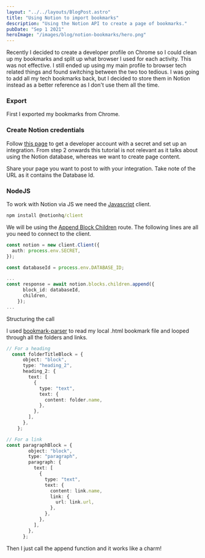 ```yaml
---
layout: "../../layouts/BlogPost.astro"
title: "Using Notion to import bookmarks"
description: "Using the Notion API to create a page of bookmarks."
pubDate: "Sep 1 2021"
heroImage: "/images/blog/notion-bookmarks/hero.png"
---
```


Recently I decided to create a developer profile on Chrome so I could clean up my bookmarks and split up what browser I used for each activity. This was not effective. I still ended up using my main profile to browser tech related things and found switching between the two too tedious. I was going to add all my tech bookmarks back, but I decided to store them in Notion instead as a better reference as I don't use them all the time.

### Export

First I exported my bookmarks from Chrome.

### Create Notion credentials

Follow [this page](https://developers.notion.com/docs/getting-started) to get a developer account with a secret and set up an integration. From step 2 onwards this tutorial is not relevant as it talks about using the Notion database, whereas we want to create page content.

Share your page you want to post to with your integration. Take note of the URL as it contains the Database Id.

### NodeJS

To work with Notion via JS we need the [Javascript](https://github.com/makenotion/notion-sdk-js) client.
```cmd
npm install @notionhq/client
```

We will be using the [Append Block Children](https://developers.notion.com/reference/patch-block-children) route. The following lines are all you need to connect to the client.

```ts
const notion = new client.Client({
  auth: process.env.SECRET,
});

const databaseId = process.env.DATABASE_ID;

...
const response = await notion.blocks.children.append({
      block_id: databaseId,
      children,
    });
...
```

Structuring the call

I used [bookmark-parser](https://www.npmjs.com/package/bookmark-parser) to read my local .html bookmark file and looped through all the folders and links.
```ts
// For a heading
  const folderTitleBlock = {
      object: "block",
      type: "heading_2",
      heading_2: {
        text: [
          {
            type: "text",
            text: {
              content: folder.name,
            },
          },
        ],
      },
    };

// For a link
const paragraphBlock = {
        object: "block",
        type: "paragraph",
        paragraph: {
          text: [
            {
              type: "text",
              text: {
                content: link.name,
                link: {
                  url: link.url,
                },
              },
            },
          ],
        },
      };
```

Then I just call the append function and it works like a charm!
